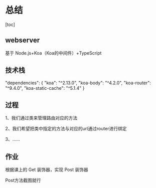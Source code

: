 # 总结

[toc]

## webserver

基于 Node.js+Koa（Koa的中间件）+TypeScript



## 技术栈

"dependencies": {
    "koa": "^2.13.0",
    "koa-body": "^4.2.0",
    "koa-router": "^9.4.0",
    "koa-static-cache": "^5.1.4"
  }



## 过程

1、我们通过类来管理路由对应的方法

2、我们希望把类中指定的方法与对应的url通过router进行绑定

3、……



## 作业

根据课上的 Get 装饰器，实现 Post 装饰器

Post方法截图就行
